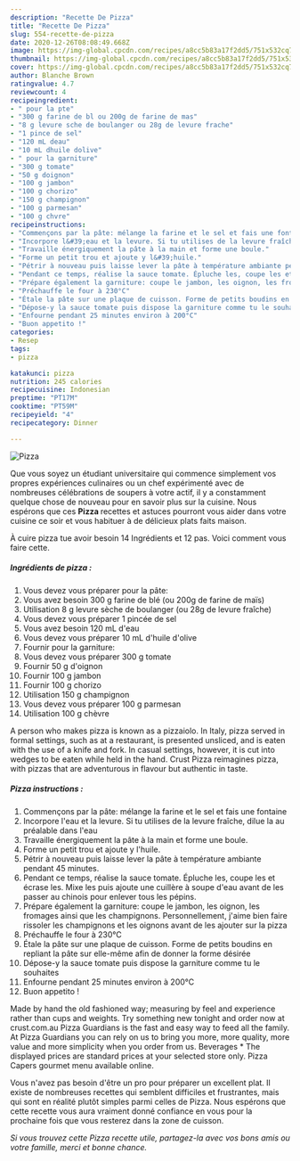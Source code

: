 ```yaml
---
description: "Recette De Pizza"
title: "Recette De Pizza"
slug: 554-recette-de-pizza
date: 2020-12-26T08:08:49.668Z
image: https://img-global.cpcdn.com/recipes/a8cc5b83a17f2dd5/751x532cq70/pizza-photo-principale-de-la-recette.jpg
thumbnail: https://img-global.cpcdn.com/recipes/a8cc5b83a17f2dd5/751x532cq70/pizza-photo-principale-de-la-recette.jpg
cover: https://img-global.cpcdn.com/recipes/a8cc5b83a17f2dd5/751x532cq70/pizza-photo-principale-de-la-recette.jpg
author: Blanche Brown
ratingvalue: 4.7
reviewcount: 4
recipeingredient:
- " pour la pte"
- "300 g farine de bl ou 200g de farine de mas"
- "8 g levure sche de boulanger ou 28g de levure frache"
- "1 pince de sel"
- "120 mL deau"
- "10 mL dhuile dolive"
- " pour la garniture"
- "300 g tomate"
- "50 g doignon"
- "100 g jambon"
- "100 g chorizo"
- "150 g champignon"
- "100 g parmesan"
- "100 g chvre"
recipeinstructions:
- "Commençons par la pâte: mélange la farine et le sel et fais une fontaine"
- "Incorpore l&#39;eau et la levure. Si tu utilises de la levure fraîche, dilue la au préalable dans l&#39;eau"
- "Travaille énergiquement la pâte à la main et forme une boule."
- "Forme un petit trou et ajoute y l&#39;huile."
- "Pétrir à nouveau puis laisse lever la pâte à température ambiante pendant 45 minutes."
- "Pendant ce temps, réalise la sauce tomate. Épluche les, coupe les et écrase les. Mixe les puis ajoute une cuillère à soupe d&#39;eau avant de les passer au chinois pour enlever tous les pépins."
- "Prépare également la garniture: coupe le jambon, les oignon, les fromages ainsi que les champignons. Personnellement, j&#39;aime bien faire rissoler les champignons et les oignons avant de les ajouter sur la pizza"
- "Préchauffe le four à 230°C"
- "Étale la pâte sur une plaque de cuisson. Forme de petits boudins en repliant la pâte sur elle-même afin de donner la forme désirée"
- "Dépose-y la sauce tomate puis dispose la garniture comme tu le souhaites"
- "Enfourne pendant 25 minutes environ à 200°C"
- "Buon appetito !"
categories:
- Resep
tags:
- pizza

katakunci: pizza 
nutrition: 245 calories
recipecuisine: Indonesian
preptime: "PT17M"
cooktime: "PT59M"
recipeyield: "4"
recipecategory: Dinner

---
```



![Pizza](https://img-global.cpcdn.com/recipes/a8cc5b83a17f2dd5/751x532cq70/pizza-photo-principale-de-la-recette.jpg)

Que vous soyez un étudiant universitaire qui commence simplement vos propres expériences culinaires ou un chef expérimenté avec de nombreuses célébrations de soupers à votre actif, il y a constamment quelque chose de nouveau pour en savoir plus sur la cuisine. Nous espérons que ces <strong> Pizza </strong> recettes et astuces pourront vous aider dans votre cuisine ce soir et vous habituer à de délicieux plats faits maison.

<!--inarticleads1-->

À cuire pizza tue avoir besoin 14 Ingrédients et 12 pas. Voici comment vous faire cette.

##### Ingrédients de pizza :

1. Vous devez vous préparer  pour la pâte:
1. Vous avez besoin 300 g farine de blé (ou 200g de farine de maïs)
1. Utilisation 8 g levure sèche de boulanger (ou 28g de levure fraîche)
1. Vous devez vous préparer 1 pincée de sel
1. Vous avez besoin 120 mL d&#39;eau
1. Vous devez vous préparer 10 mL d&#39;huile d&#39;olive
1. Fournir  pour la garniture:
1. Vous devez vous préparer 300 g tomate
1. Fournir 50 g d&#39;oignon
1. Fournir 100 g jambon
1. Fournir 100 g chorizo
1. Utilisation 150 g champignon
1. Vous devez vous préparer 100 g parmesan
1. Utilisation 100 g chèvre


A person who makes pizza is known as a pizzaiolo. In Italy, pizza served in formal settings, such as at a restaurant, is presented unsliced, and is eaten with the use of a knife and fork. In casual settings, however, it is cut into wedges to be eaten while held in the hand. Crust Pizza reimagines pizza, with pizzas that are adventurous in flavour but authentic in taste. 

<!--inarticleads2-->

##### Pizza instructions :

1. Commençons par la pâte: mélange la farine et le sel et fais une fontaine
1. Incorpore l&#39;eau et la levure. Si tu utilises de la levure fraîche, dilue la au préalable dans l&#39;eau
1. Travaille énergiquement la pâte à la main et forme une boule.
1. Forme un petit trou et ajoute y l&#39;huile.
1. Pétrir à nouveau puis laisse lever la pâte à température ambiante pendant 45 minutes.
1. Pendant ce temps, réalise la sauce tomate. Épluche les, coupe les et écrase les. Mixe les puis ajoute une cuillère à soupe d&#39;eau avant de les passer au chinois pour enlever tous les pépins.
1. Prépare également la garniture: coupe le jambon, les oignon, les fromages ainsi que les champignons. Personnellement, j&#39;aime bien faire rissoler les champignons et les oignons avant de les ajouter sur la pizza
1. Préchauffe le four à 230°C
1. Étale la pâte sur une plaque de cuisson. Forme de petits boudins en repliant la pâte sur elle-même afin de donner la forme désirée
1. Dépose-y la sauce tomate puis dispose la garniture comme tu le souhaites
1. Enfourne pendant 25 minutes environ à 200°C
1. Buon appetito !


Made by hand the old fashioned way; measuring by feel and experience rather than cups and weights. Try something new tonight and order now at crust.com.au Pizza Guardians is the fast and easy way to feed all the family. At Pizza Guardians you can rely on us to bring you more, more quality, more value and more simplicity when you order from us. Beverages * The displayed prices are standard prices at your selected store only. Pizza Capers gourmet menu available online. 

<!--inarticleads1-->

<p>
Vous n'avez pas besoin d'être un pro pour préparer un excellent plat. Il existe de nombreuses recettes qui semblent difficiles et frustrantes, mais qui sont en réalité plutôt simples parmi celles de Pizza. Nous espérons que cette recette vous aura vraiment donné confiance en vous pour la prochaine fois que vous resterez dans la zone de cuisson.
</p>

<p>
<i>Si vous trouvez cette Pizza recette utile, partagez-la avec vos bons amis ou votre famille, merci et bonne chance.</i>
</p>
